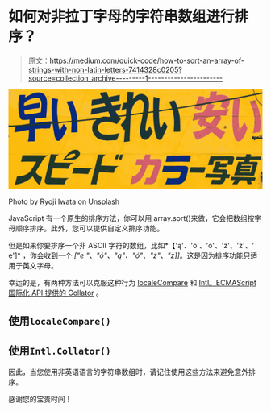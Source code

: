 # 如何对非拉丁字母的字符串数组进行排序？

> 原文：<https://medium.com/quick-code/how-to-sort-an-array-of-strings-with-non-latin-letters-7414328c0205?source=collection_archive---------1----------------------->

![](img/f3303cfe9eccbba35b485ff0465a3d00.png)

Photo by [Ryoji Iwata](https://unsplash.com/photos/3vk8Dgkd_Sc?utm_source=unsplash&utm_medium=referral&utm_content=creditCopyText) on [Unsplash](https://unsplash.com/search/photos/words-sentence?utm_source=unsplash&utm_medium=referral&utm_content=creditCopyText)

JavaScript 有一个原生的排序方法，你可以用 array.sort()来做，它会把数组按字母顺序排序。此外，您可以提供自定义排序功能。

但是如果你要排序一个非 ASCII 字符的数组，比如*【'ą'、'ó'、'ó'、'ż'、'ź'、' e']* ，你会收到一个 *["e "、"ó"、"ą"、"ó"、"ź"、"ż]]*。这是因为排序功能只适用于英文字母。

幸运的是，有两种方法可以克服这种行为 [localeCompare](https://developer.mozilla.org/en-US/docs/Web/JavaScript/Reference/Global_Objects/String/localeCompare) 和 [Intl。ECMAScript 国际化 API 提供的 Collator](https://developer.mozilla.org/en-US/docs/Web/JavaScript/Reference/Global_Objects/Collator) 。

## 使用`localeCompare()`

## 使用`Intl.Collator()`

因此，当您使用非英语语言的字符串数组时，请记住使用这些方法来避免意外排序。

感谢您的宝贵时间！